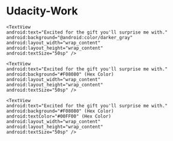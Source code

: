 # Udacity-Work

<TextView
    android:text="Happy Birthday Gabrielle, may all your wishes come true my sister!"
    android:background="@android:color/darker_gray"
    android:layout_width="wrap_content"
    android:layout_height="wrap_content" />
    
    <TextView
    android:text="Excited for the gift you'll surprise me with."
    android:background="@android:color/darker_gray"
    android:layout_width="wrap_content"
    android:layout_height="wrap_content"
    android:textSize="50sp" />
    
    <TextView
    android:text="Excited for the gift you'll surprise me with."
    android:background="#F08080" (Hex Color)
    android:layout_width="wrap_content"
    android:layout_height="wrap_content"
    android:textSize="50sp" />
    
    <TextView
    android:text="Excited for the gift you'll surprise me with."
    android:background="#F08080" (Hex Color)
    android:textColor="#00FF00" (Hex Color)
    android:layout_width="wrap_content"
    android:layout_height="wrap_content"
    android:textSize="50sp" />
    
    
